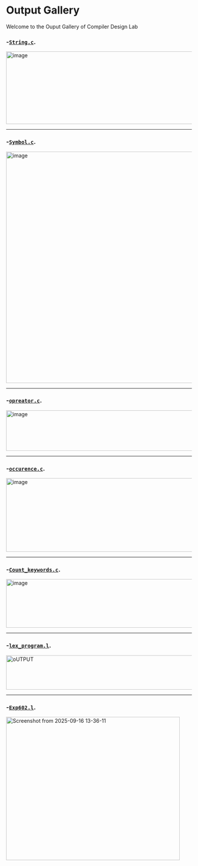 # Output Gallery

Welcome to the Ouput Gallery of Compiler Design Lab

### -[`String.c`](String.c).

<img width="765" height="197" alt="image" src="https://github.com/user-attachments/assets/4d63bf6f-b0b1-4541-9815-837a82eec3d2" />

---
### -[`Symbol.c`](Symbol.c).

<img width="797" height="628" alt="image" src="https://github.com/user-attachments/assets/4f515266-abb7-457b-82a0-78a74b088bda" />

---
### -[`opreator.c`](opreator.c).

<img width="723" height="110" alt="image" src="https://github.com/user-attachments/assets/05740299-d4af-4ea4-8de6-ac05ad69ebb6" />

---
### -[`occurence.c`](occurence.c).

<img width="776" height="200" alt="image" src="https://github.com/user-attachments/assets/b87f9a15-ecb9-4520-ad71-0ab02f83d06a" />

---
### -[`Count_keywords.c`](Count_keywords.c).

<img width="826" height="132" alt="image" src="https://github.com/user-attachments/assets/ca79558d-f949-4cd6-bdfc-010e98083bcf" />

---
### -[`lex_program.l`](lex_program.l).

<img width="571" height="93" alt="oUTPUT" src="https://github.com/user-attachments/assets/f60d1170-105b-47e2-9352-4f0fc62e665b" />

---
### -[`Exp602.l`](Exp602.l).

<img width="471" height="389" alt="Screenshot from 2025-09-16 13-36-11" src="https://github.com/user-attachments/assets/c80fae2f-116a-4bb6-8a0f-061c0703a5db" />


